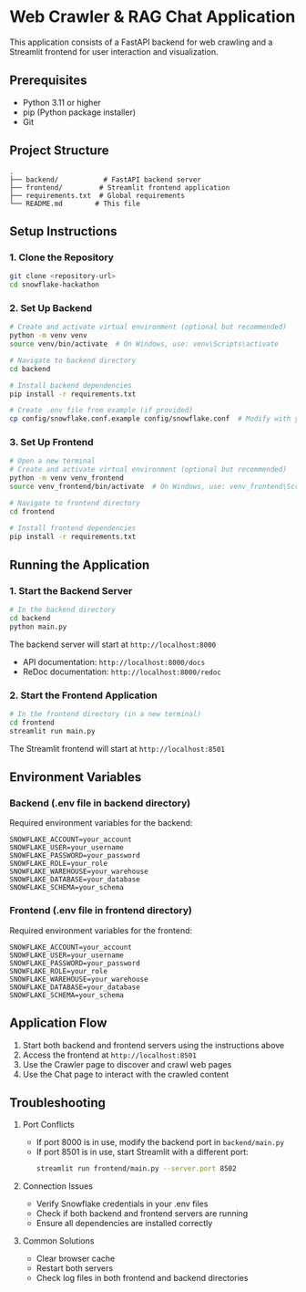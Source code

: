 # Web Crawler & RAG Chat Application

This application consists of a FastAPI backend for web crawling and a Streamlit frontend for user interaction and visualization.

## Prerequisites

- Python 3.11 or higher
- pip (Python package installer)
- Git

## Project Structure

```
.
├── backend/           # FastAPI backend server
├── frontend/         # Streamlit frontend application
├── requirements.txt  # Global requirements
└── README.md        # This file
```

## Setup Instructions

### 1. Clone the Repository

```bash
git clone <repository-url>
cd snowflake-hackathon
```

### 2. Set Up Backend

```bash
# Create and activate virtual environment (optional but recommended)
python -m venv venv
source venv/bin/activate  # On Windows, use: venv\Scripts\activate

# Navigate to backend directory
cd backend

# Install backend dependencies
pip install -r requirements.txt

# Create .env file from example (if provided)
cp config/snowflake.conf.example config/snowflake.conf  # Modify with your Snowflake credentials
```

### 3. Set Up Frontend

```bash
# Open a new terminal
# Create and activate virtual environment (optional but recommended)
python -m venv venv_frontend
source venv_frontend/bin/activate  # On Windows, use: venv_frontend\Scripts\activate

# Navigate to frontend directory
cd frontend

# Install frontend dependencies
pip install -r requirements.txt
```

## Running the Application

### 1. Start the Backend Server

```bash
# In the backend directory
cd backend
python main.py
```

The backend server will start at `http://localhost:8000`
- API documentation: `http://localhost:8000/docs`
- ReDoc documentation: `http://localhost:8000/redoc`

### 2. Start the Frontend Application

```bash
# In the frontend directory (in a new terminal)
cd frontend
streamlit run main.py
```

The Streamlit frontend will start at `http://localhost:8501`

## Environment Variables

### Backend (.env file in backend directory)
Required environment variables for the backend:
```
SNOWFLAKE_ACCOUNT=your_account
SNOWFLAKE_USER=your_username
SNOWFLAKE_PASSWORD=your_password
SNOWFLAKE_ROLE=your_role
SNOWFLAKE_WAREHOUSE=your_warehouse
SNOWFLAKE_DATABASE=your_database
SNOWFLAKE_SCHEMA=your_schema
```

### Frontend (.env file in frontend directory)
Required environment variables for the frontend:
```
SNOWFLAKE_ACCOUNT=your_account
SNOWFLAKE_USER=your_username
SNOWFLAKE_PASSWORD=your_password
SNOWFLAKE_ROLE=your_role
SNOWFLAKE_WAREHOUSE=your_warehouse
SNOWFLAKE_DATABASE=your_database
SNOWFLAKE_SCHEMA=your_schema
```

## Application Flow

1. Start both backend and frontend servers using the instructions above
2. Access the frontend at `http://localhost:8501`
3. Use the Crawler page to discover and crawl web pages
4. Use the Chat page to interact with the crawled content

## Troubleshooting

1. Port Conflicts
   - If port 8000 is in use, modify the backend port in `backend/main.py`
   - If port 8501 is in use, start Streamlit with a different port:
     ```bash
     streamlit run frontend/main.py --server.port 8502
     ```

2. Connection Issues
   - Verify Snowflake credentials in your .env files
   - Check if both backend and frontend servers are running
   - Ensure all dependencies are installed correctly

3. Common Solutions
   - Clear browser cache
   - Restart both servers
   - Check log files in both frontend and backend directories
